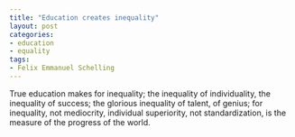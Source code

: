 ```yaml
---
title: "Education creates inequality"
layout: post
categories:
- education
- equality
tags:
- Felix Emmanuel Schelling
---
```


True education makes for inequality; the inequality of individuality, the inequality of success; the glorious inequality of talent, of genius; for inequality, not mediocrity, individual superiority, not standardization, is the measure of the progress of the world.